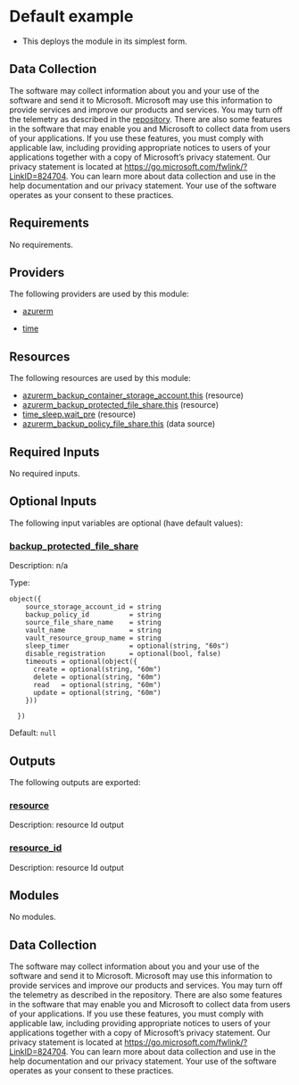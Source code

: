 <!-- BEGIN_TF_DOCS -->
# Default example

* This deploys the module in its simplest form.

## Data Collection

The software may collect information about you and your use of the software and send it to Microsoft. Microsoft may use this information to provide services and improve our products and services. You may turn off the telemetry as described in the [repository](https://aka.ms/avm/telemetry). There are also some features in the software that may enable you and Microsoft to collect data from users of your applications. If you use these features, you must comply with applicable law, including providing appropriate notices to users of your applications together with a copy of Microsoft’s privacy statement. Our privacy statement is located at <https://go.microsoft.com/fwlink/?LinkID=824704>. You can learn more about data collection and use in the help documentation and our privacy statement. Your use of the software operates as your consent to these practices.

<!-- markdownlint-disable MD033 -->
## Requirements

No requirements.

## Providers

The following providers are used by this module:

- <a name="provider_azurerm"></a> [azurerm](#provider\_azurerm)

- <a name="provider_time"></a> [time](#provider\_time)

## Resources

The following resources are used by this module:

- [azurerm_backup_container_storage_account.this](https://registry.terraform.io/providers/hashicorp/azurerm/latest/docs/resources/backup_container_storage_account) (resource)
- [azurerm_backup_protected_file_share.this](https://registry.terraform.io/providers/hashicorp/azurerm/latest/docs/resources/backup_protected_file_share) (resource)
- [time_sleep.wait_pre](https://registry.terraform.io/providers/hashicorp/time/latest/docs/resources/sleep) (resource)
- [azurerm_backup_policy_file_share.this](https://registry.terraform.io/providers/hashicorp/azurerm/latest/docs/data-sources/backup_policy_file_share) (data source)

<!-- markdownlint-disable MD013 -->
## Required Inputs

No required inputs.

## Optional Inputs

The following input variables are optional (have default values):

### <a name="input_backup_protected_file_share"></a> [backup\_protected\_file\_share](#input\_backup\_protected\_file\_share)

Description: n/a

Type:

```hcl
object({
    source_storage_account_id = string
    backup_policy_id          = string
    source_file_share_name    = string
    vault_name                = string
    vault_resource_group_name = string
    sleep_timer               = optional(string, "60s")
    disable_registration      = optional(bool, false)
    timeouts = optional(object({
      create = optional(string, "60m")
      delete = optional(string, "60m")
      read   = optional(string, "60m")
      update = optional(string, "60m")
    }))

  })
```

Default: `null`

## Outputs

The following outputs are exported:

### <a name="output_resource"></a> [resource](#output\_resource)

Description: resource Id output

### <a name="output_resource_id"></a> [resource\_id](#output\_resource\_id)

Description: resource Id output

## Modules

No modules.

<!-- markdownlint-disable-next-line MD041 -->
## Data Collection

The software may collect information about you and your use of the software and send it to Microsoft. Microsoft may use this information to provide services and improve our products and services. You may turn off the telemetry as described in the repository. There are also some features in the software that may enable you and Microsoft to collect data from users of your applications. If you use these features, you must comply with applicable law, including providing appropriate notices to users of your applications together with a copy of Microsoft’s privacy statement. Our privacy statement is located at <https://go.microsoft.com/fwlink/?LinkID=824704>. You can learn more about data collection and use in the help documentation and our privacy statement. Your use of the software operates as your consent to these practices.
<!-- END_TF_DOCS -->